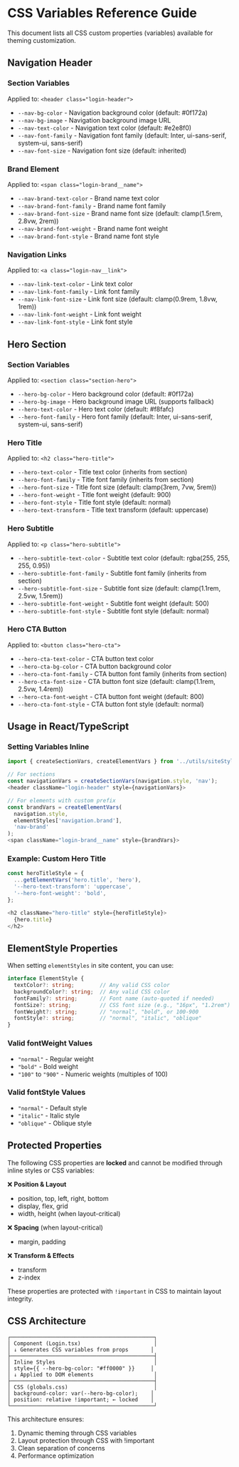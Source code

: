 # CSS Variables Reference Guide

This document lists all CSS custom properties (variables) available for theming customization.

## Navigation Header

### Section Variables
Applied to: `<header class="login-header">`

- `--nav-bg-color` - Navigation background color (default: #0f172a)
- `--nav-bg-image` - Navigation background image URL
- `--nav-text-color` - Navigation text color (default: #e2e8f0)
- `--nav-font-family` - Navigation font family (default: Inter, ui-sans-serif, system-ui, sans-serif)
- `--nav-font-size` - Navigation font size (default: inherited)

### Brand Element
Applied to: `<span class="login-brand__name">`

- `--nav-brand-text-color` - Brand name text color
- `--nav-brand-font-family` - Brand name font family
- `--nav-brand-font-size` - Brand name font size (default: clamp(1.5rem, 2.8vw, 2rem))
- `--nav-brand-font-weight` - Brand name font weight
- `--nav-brand-font-style` - Brand name font style

### Navigation Links
Applied to: `<a class="login-nav__link">`

- `--nav-link-text-color` - Link text color
- `--nav-link-font-family` - Link font family
- `--nav-link-font-size` - Link font size (default: clamp(0.9rem, 1.8vw, 1rem))
- `--nav-link-font-weight` - Link font weight
- `--nav-link-font-style` - Link font style

## Hero Section

### Section Variables
Applied to: `<section class="section-hero">`

- `--hero-bg-color` - Hero background color (default: #0f172a)
- `--hero-bg-image` - Hero background image URL (supports fallback)
- `--hero-text-color` - Hero text color (default: #f8fafc)
- `--hero-font-family` - Hero font family (default: Inter, ui-sans-serif, system-ui, sans-serif)

### Hero Title
Applied to: `<h2 class="hero-title">`

- `--hero-text-color` - Title text color (inherits from section)
- `--hero-font-family` - Title font family (inherits from section)
- `--hero-font-size` - Title font size (default: clamp(3rem, 7vw, 5rem))
- `--hero-font-weight` - Title font weight (default: 900)
- `--hero-font-style` - Title font style (default: normal)
- `--hero-text-transform` - Title text transform (default: uppercase)

### Hero Subtitle
Applied to: `<p class="hero-subtitle">`

- `--hero-subtitle-text-color` - Subtitle text color (default: rgba(255, 255, 255, 0.95))
- `--hero-subtitle-font-family` - Subtitle font family (inherits from section)
- `--hero-subtitle-font-size` - Subtitle font size (default: clamp(1.1rem, 2.5vw, 1.5rem))
- `--hero-subtitle-font-weight` - Subtitle font weight (default: 500)
- `--hero-subtitle-font-style` - Subtitle font style (default: normal)

### Hero CTA Button
Applied to: `<button class="hero-cta">`

- `--hero-cta-text-color` - CTA button text color
- `--hero-cta-bg-color` - CTA button background color
- `--hero-cta-font-family` - CTA button font family (inherits from section)
- `--hero-cta-font-size` - CTA button font size (default: clamp(1.1rem, 2.5vw, 1.4rem))
- `--hero-cta-font-weight` - CTA button font weight (default: 800)
- `--hero-cta-font-style` - CTA button font style (default: normal)

## Usage in React/TypeScript

### Setting Variables Inline

```typescript
import { createSectionVars, createElementVars } from '../utils/siteStyleHelpers';

// For sections
const navigationVars = createSectionVars(navigation.style, 'nav');
<header className="login-header" style={navigationVars}>

// For elements with custom prefix
const brandVars = createElementVars(
  navigation.style,
  elementStyles['navigation.brand'],
  'nav-brand'
);
<span className="login-brand__name" style={brandVars}>
```

### Example: Custom Hero Title

```typescript
const heroTitleStyle = {
  ...getElementVars('hero.title', 'hero'),
  '--hero-text-transform': 'uppercase',
  '--hero-font-weight': 'bold',
};

<h2 className="hero-title" style={heroTitleStyle}>
  {hero.title}
</h2>
```

## ElementStyle Properties

When setting `elementStyles` in site content, you can use:

```typescript
interface ElementStyle {
  textColor?: string;        // Any valid CSS color
  backgroundColor?: string;  // Any valid CSS color
  fontFamily?: string;       // Font name (auto-quoted if needed)
  fontSize?: string;         // CSS font size (e.g., "16px", "1.2rem")
  fontWeight?: string;       // "normal", "bold", or 100-900
  fontStyle?: string;        // "normal", "italic", "oblique"
}
```

### Valid fontWeight Values
- `"normal"` - Regular weight
- `"bold"` - Bold weight
- `"100"` to `"900"` - Numeric weights (multiples of 100)

### Valid fontStyle Values
- `"normal"` - Default style
- `"italic"` - Italic style
- `"oblique"` - Oblique style

## Protected Properties

The following CSS properties are **locked** and cannot be modified through inline styles or CSS variables:

❌ **Position & Layout**
- position, top, left, right, bottom
- display, flex, grid
- width, height (when layout-critical)

❌ **Spacing** (when layout-critical)
- margin, padding

❌ **Transform & Effects**
- transform
- z-index

These properties are protected with `!important` in CSS to maintain layout integrity.

## CSS Architecture

```
┌─────────────────────────────────────────────┐
│ Component (Login.tsx)                       │
│ ↓ Generates CSS variables from props       │
├─────────────────────────────────────────────┤
│ Inline Styles                               │
│ style={{ --hero-bg-color: "#ff0000" }}     │
│ ↓ Applied to DOM elements                   │
├─────────────────────────────────────────────┤
│ CSS (globals.css)                           │
│ background-color: var(--hero-bg-color);    │
│ position: relative !important; ← locked    │
└─────────────────────────────────────────────┘
```

This architecture ensures:
1. Dynamic theming through CSS variables
2. Layout protection through CSS with !important
3. Clean separation of concerns
4. Performance optimization
